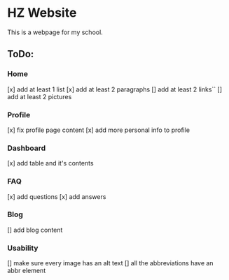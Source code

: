 HZ Website
====

This is a webpage for my school.

## ToDo:

### Home
[x] add at least 1 list
[x] add at least 2 paragraphs
[] add at least 2 links``
[] add at least 2 pictures

### Profile
[x] fix profile page content
[x] add more personal info to profile

### Dashboard
[x] add table and it's contents

### FAQ
[x] add questions
[x] add answers

### Blog
[] add blog content

### Usability
[] make sure every image has an alt text
[] all the abbreviations have an abbr element